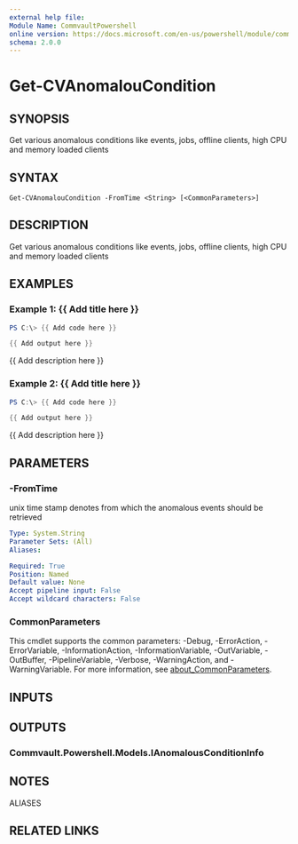 ```yaml
---
external help file:
Module Name: CommvaultPowershell
online version: https://docs.microsoft.com/en-us/powershell/module/commvaultpowershell/get-cvanomaloucondition
schema: 2.0.0
---
```


# Get-CVAnomalouCondition

## SYNOPSIS
Get various anomalous conditions like events, jobs, offline clients, high CPU and memory loaded clients

## SYNTAX

```
Get-CVAnomalouCondition -FromTime <String> [<CommonParameters>]
```

## DESCRIPTION
Get various anomalous conditions like events, jobs, offline clients, high CPU and memory loaded clients

## EXAMPLES

### Example 1: {{ Add title here }}
```powershell
PS C:\> {{ Add code here }}

{{ Add output here }}
```

{{ Add description here }}

### Example 2: {{ Add title here }}
```powershell
PS C:\> {{ Add code here }}

{{ Add output here }}
```

{{ Add description here }}

## PARAMETERS

### -FromTime
unix time stamp denotes from which the anomalous events should be retrieved

```yaml
Type: System.String
Parameter Sets: (All)
Aliases:

Required: True
Position: Named
Default value: None
Accept pipeline input: False
Accept wildcard characters: False
```

### CommonParameters
This cmdlet supports the common parameters: -Debug, -ErrorAction, -ErrorVariable, -InformationAction, -InformationVariable, -OutVariable, -OutBuffer, -PipelineVariable, -Verbose, -WarningAction, and -WarningVariable. For more information, see [about_CommonParameters](http://go.microsoft.com/fwlink/?LinkID=113216).

## INPUTS

## OUTPUTS

### Commvault.Powershell.Models.IAnomalousConditionInfo

## NOTES

ALIASES

## RELATED LINKS

